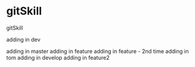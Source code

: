 # gitSkill
gitSkill

adding in dev

adding in master
adding in feature
adding in feature - 2nd time
adding in tom
adding in develop
adding in feature2
